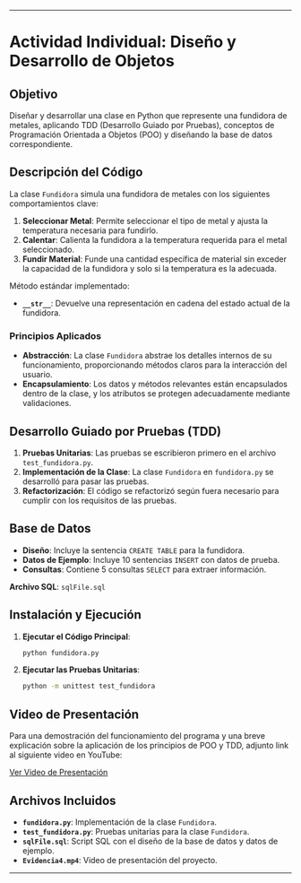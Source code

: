 
---

# Actividad Individual: Diseño y Desarrollo de Objetos

## Objetivo

Diseñar y desarrollar una clase en Python que represente una fundidora de metales, aplicando TDD (Desarrollo Guiado por Pruebas), conceptos de Programación Orientada a Objetos (POO) y diseñando la base de datos correspondiente.

## Descripción del Código

La clase `Fundidora` simula una fundidora de metales con los siguientes comportamientos clave:

1. **Seleccionar Metal**: Permite seleccionar el tipo de metal y ajusta la temperatura necesaria para fundirlo.
2. **Calentar**: Calienta la fundidora a la temperatura requerida para el metal seleccionado.
3. **Fundir Material**: Funde una cantidad específica de material sin exceder la capacidad de la fundidora y solo si la temperatura es la adecuada.

Método estándar implementado:
- **`__str__`**: Devuelve una representación en cadena del estado actual de la fundidora.

### Principios Aplicados

- **Abstracción**: La clase `Fundidora` abstrae los detalles internos de su funcionamiento, proporcionando métodos claros para la interacción del usuario.
- **Encapsulamiento**: Los datos y métodos relevantes están encapsulados dentro de la clase, y los atributos se protegen adecuadamente mediante validaciones.

## Desarrollo Guiado por Pruebas (TDD)

1. **Pruebas Unitarias**: Las pruebas se escribieron primero en el archivo `test_fundidora.py`.
2. **Implementación de la Clase**: La clase `Fundidora` en `fundidora.py` se desarrolló para pasar las pruebas.
3. **Refactorización**: El código se refactorizó según fuera necesario para cumplir con los requisitos de las pruebas.

## Base de Datos

- **Diseño**: Incluye la sentencia `CREATE TABLE` para la fundidora.
- **Datos de Ejemplo**: Incluye 10 sentencias `INSERT` con datos de prueba.
- **Consultas**: Contiene 5 consultas `SELECT` para extraer información.

**Archivo SQL**: `sqlFile.sql`

## Instalación y Ejecución

1. **Ejecutar el Código Principal**:
   ```bash
   python fundidora.py
   ```

2. **Ejecutar las Pruebas Unitarias**:
   ```bash
   python -m unittest test_fundidora
   ```

## Video de Presentación

Para una demostración del funcionamiento del programa y una breve explicación sobre la aplicación de los principios de POO y TDD, adjunto link al siguiente video en YouTube:

[Ver Video de Presentación](https://youtu.be/jgo0ybp8iwQ)


## Archivos Incluidos

- **`fundidora.py`**: Implementación de la clase `Fundidora`.
- **`test_fundidora.py`**: Pruebas unitarias para la clase `Fundidora`.
- **`sqlFile.sql`**: Script SQL con el diseño de la base de datos y datos de ejemplo.
- **`Evidencia4.mp4`**: Video de presentación del proyecto.

---
